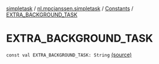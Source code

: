[simpletask](../../index.md) / [nl.mpcjanssen.simpletask](../index.md) / [Constants](index.md) / [EXTRA_BACKGROUND_TASK](.)

# EXTRA_BACKGROUND_TASK

`const val EXTRA_BACKGROUND_TASK: String` [(source)](https://github.com/mpcjanssen/simpletask-android/blob/master/src/main/java/nl/mpcjanssen/simpletask/Constants.kt#L55)